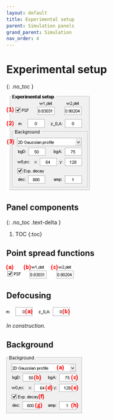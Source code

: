 ```yaml
---
layout: default
title: Experimental setup
parent: Simulation panels
grand_parent: Simulation
nav_order: 4
---
```


# Experimental setup
{: .no_toc }

<a href="../../assets/images/gui/sim-panel-experimental-setup.png"><img src="../../assets/images/gui/sim-panel-experimental-setup.png" style="max-width: 220px;"  /></a>

## Panel components
{: .no_toc .text-delta }

1. TOC
{:toc}

## Point spread functions

<a href="../../assets/images/gui/sim-panel-experimental-setup-psf.png"><img src="../../assets/images/gui/sim-panel-experimental-setup-psf.png" style="max-width: 177px;" /></a>

## Defocusing

<a href="../../assets/images/gui/sim-panel-experimental-setup-defocus.png"><img src="../../assets/images/gui/sim-panel-experimental-setup-defocus.png" style="max-width: 220px;" /></a>

*In construction.*

## Background

<a href="../../assets/images/gui/sim-panel-experimental-setup-background.png"><img src="../../assets/images/gui/sim-panel-experimental-setup-background.png" style="max-width: 200px;" /></a>



